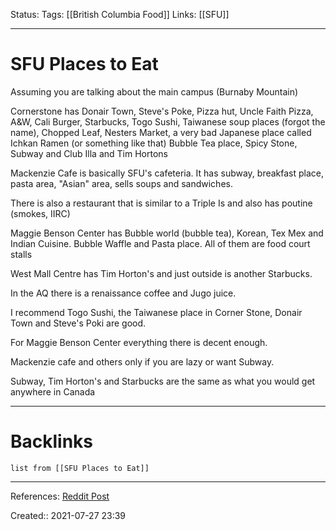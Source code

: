 Status: 
Tags: [[British Columbia Food]]
Links: [[SFU]]
___
# SFU Places to Eat
Assuming you are talking about the main campus (Burnaby Mountain)

Cornerstone has Donair Town, Steve's Poke, Pizza hut, Uncle Faith Pizza, A&W, Cali Burger, Starbucks, Togo Sushi, Taiwanese soup places (forgot the name), Chopped Leaf, Nesters Market, a very bad Japanese place called Ichkan Ramen (or something like that) Bubble Tea place, Spicy Stone, Subway and Club Illa and Tim Hortons

Mackenzie Cafe is basically SFU's cafeteria. It has subway, breakfast place, pasta area, "Asian" area, sells soups and sandwiches.

There is also a restaurant that is similar to a Triple Is and also has poutine (smokes, IIRC)

Maggie Benson Center has Bubble world (bubble tea), Korean, Tex Mex and Indian Cuisine. Bubble Waffle and Pasta place. All of them are food court stalls

West Mall Centre has Tim Horton's and just outside is another Starbucks.

In the AQ there is a renaissance coffee and Jugo juice.

I recommend Togo Sushi, the Taiwanese place in Corner Stone, Donair Town and Steve's Poki are good.

For Maggie Benson Center everything there is decent enough.

Mackenzie cafe and others only if you are lazy or want Subway.

Subway, Tim Horton's and Starbucks are the same as what you would get anywhere in Canada
___
# Backlinks
```dataview
list from [[SFU Places to Eat]]
```
___
References: [Reddit Post](https://www.reddit.com/r/simonfraser/comments/8mkgac/any_good_food_places_at_sfu_burnaby/)

Created:: 2021-07-27 23:39
